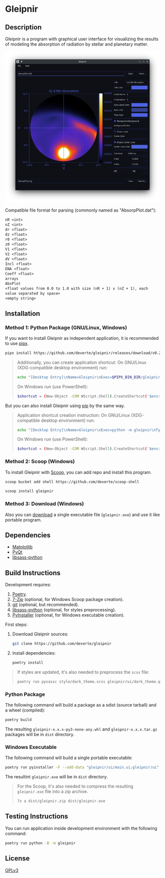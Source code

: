 # Gleipnir

## Description

Gleipnir is a program with graphical user interface for visualizing the results of modeling the absorption of radiation by stellar and planetary matter.

![screenshot](assets/screenshot.png)

Compatible file format for parsing (commonly named as "AbsorpPlot.dat"):

```
nR <int>
nZ <int>
dr <float>
dz <float>
r0 <float>
z0 <float>
V1 <float>
V2 <float>
dV <float>
Incl <float>
ENA <float>
Coeff <float>
arrays
AbsPlot
<float values from 0.0 to 1.0 with size (nR + 1) x (nZ + 1), each value separated by space>
<empty string>
```

## Installation

### Method 1: Python Package (GNU/Linux, Windows)

If you want to install Gleipnir as independent application, it is recommended to use [pipx](https://pypa.github.io/pipx/).

```sh
pipx install https://github.com/deverte/gleipnir/releases/download/v0.2.0/gleipnir-0.2.0-py3-none-any.whl
```

> Additionally, you can create application shortcut:
> On GNU/Linux (XDG-compatible desktop environment) run:
> ```sh
> echo "[Desktop Entry]\nName=Gleipnir\nExec=$PIPX_BIN_DIR/gleipnir\nType=Application\nTerminal=false" > ~/.local/share/applications; cp ~/.local/share/applications/Gleipnir.desktop ~/Desktop
> ```
> On Windows run (use PowerShell):
> ```sh
> $shortcut = (New-Object -COM WScript.Shell).CreateShortcut('$env:UserProfile\Desktop\Gleipnir.lnk'); $shortcut.TargetPath='$env:PIPX_BIN_DIR\gleipnir.exe'; $shortcut.Save()
> ```

But you can also install Gleipnir using [pip](https://pip.pypa.io/en/stable/) by the same way.

> Application shortcut creation instruction:
> On GNU/Linux (XDG-compatible desktop environment) run:
> ```sh
> echo "[Desktop Entry]\nName=Gleipnir\nExec=python -m gleipnir\nType=Application\nTerminal=false" > ~/.local/share/applications; cp ~/.local/share/applications/Gleipnir.desktop ~/Desktop
> ```
> On Windows run (use PowerShell):
> ```sh
> $shortcut = (New-Object -COM WScript.Shell).CreateShortcut('$env:UserProfile\Desktop\Gleipnir.lnk'); $shortcut.TargetPath='python.exe -m gleipnir'; $shortcut.Save()
> ```

### Method 2: Scoop (Windows)

To install Gleipnir with [Scoop](https://scoop.sh/), you can add repo and install this program.

```sh
scoop bucket add shell https://github.com/deverte/scoop-shell
```

```sh
scoop install gleipnir
```

### Method 3: Download (Windows)

Also you can [download](https://github.com/deverte/gleipnir/releases) a single executable file (`gleipnir.exe`) and use it like portable program.

## Dependencies

- [Matplotlib](https://matplotlib.org/)
- [PyQt](https://www.riverbankcomputing.com/software/pyqt/intro)
- [libsass-python](https://github.com/sass/libsass-python)

## Build Instructions

Development requires:

1. [Poetry](https://python-poetry.org/).
2. [7-Zip](https://www.7-zip.org/) (optional, for Windows Scoop package creation).
3. [git](https://git-scm.com/) (optional, but recommended).
4. [libsass-python](https://github.com/sass/libsass-python) (optional, for styles preprocessing).
5. [PyInstaller](https://github.com/pyinstaller/pyinstaller) (optional, for Windows executable creation).

First steps:

1. Download Gleipnir sources:
    ```sh
    git clone https://github.com/deverte/gleipnir
    ```
2. Install dependencies:
    ```sh
    poetry install
    ```

> If styles are updated, it's also needed to preprocess the `scss` file:
> 
> ```sh
> poetry run pysassc style/dark_theme.scss gleipnir/ui/dark_theme.qss
> ```

### Python Package

The following command will build a package as a sdist (source tarball) and a wheel (compiled):

```sh
poetry build
```

The resulting `gleipnir-x.x.x-py3-none-any.whl` and `gleipnir-x.x.x.tar.gz` packages will be in `dist` directory.

### Windows Executable

The following command will build a single portable executable:

```sh
poetry run pyinstaller -F --add-data "gleipnir/ui/main.ui;gleipnir/ui" --add-data "gleipnir/ui/dark_theme.qss;gleipnir/ui" --hidden-import "gleipnir.ui.file_line_edit.view" --hidden-import "gleipnir.ui.color_button.view" --clean --noconfirm --windowed gleipnir/__main__.py --name gleipnir
```

The resultint `gleipnir.exe` will be in `dist` directory.

> For the Scoop, it's also needed to compress the resulting `gleipnir.exe` file into a zip archive.
>
> ```sh
> 7z a dist/gleipnir.zip dist/gleipnir.exe
> ```

## Testing Instructions

You can run application inside development environment with the following command:

```sh
poetry run python -B -m gleipnir
```

## License

[GPLv3](LICENSE)